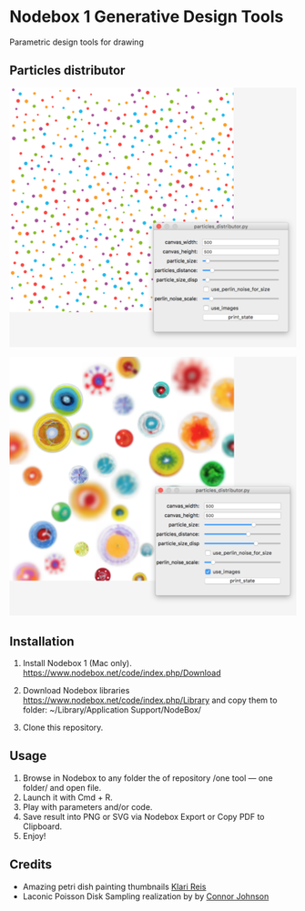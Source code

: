 # Nodebox 1 Generative Design Tools
Parametric design tools for drawing

## Particles distributor
![Circle particles](https://raw.githubusercontent.com/x-raizor/nodebox1-generative-tools/master/examples/circle_particles.png)

![Image particles](https://raw.githubusercontent.com/x-raizor/nodebox1-generative-tools/master/examples/images_particles.png)


## Installation
1. Install Nodebox 1 (Mac only).
https://www.nodebox.net/code/index.php/Download

2. Download Nodebox libraries
https://www.nodebox.net/code/index.php/Library
and copy them to folder:
~/Library/Application Support/NodeBox/

3. Clone this repository.


## Usage
1.  Browse in Nodebox to any folder the of repository /one tool — one folder/ and open file.
2.  Launch it with Cmd + R.
3.  Play with parameters and/or code.
4.  Save result into PNG or SVG via Nodebox Export or Copy PDF to Clipboard.
5.  Enjoy!


## Credits
* Amazing petri dish painting thumbnails [Klari Reis](http://www.adailydish.com)
* Laconic Poisson Disk Sampling realization by by [Connor Johnson](http://connor-johnson.com/2015/04/08/poisson-disk-sampling/)